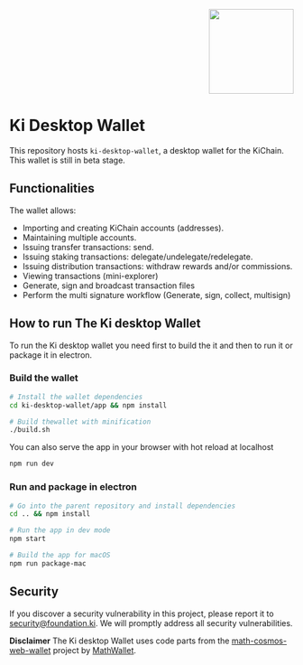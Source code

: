 <p align="right">
    <img width=150px src="https://wallet-testnet.blockchain.ki/static/img/icons/ki-chain.png" />
</p>

# Ki Desktop Wallet

This repository hosts `ki-desktop-wallet`, a desktop wallet for the KiChain. This wallet is still in beta stage.

## Functionalities

The wallet allows:

-   Importing and creating KiChain accounts (addresses).
-   Maintaining multiple accounts.
-   Issuing transfer transactions: send.
-   Issuing staking transactions: delegate/undelegate/redelegate.
-   Issuing distribution transactions: withdraw rewards and/or commissions.
-   Viewing transactions (mini-explorer)
-   Generate, sign and broadcast transaction files
-   Perform the multi signature workflow (Generate, sign, collect, multisign)

## How to run The  Ki desktop Wallet
To run the Ki desktop wallet you need first to build the it and then to run it or package it in electron.
### Build the wallet

```bash
# Install the wallet dependencies
cd ki-desktop-wallet/app && npm install

# Build thewallet with minification
./build.sh
```

You can also serve the app in your browser with hot reload at localhost

```bash
npm run dev
```

### Run and package in electron

```bash
# Go into the parent repository and install dependencies
cd .. && npm install

# Run the app in dev mode
npm start

# Build the app for macOS
npm run package-mac
```

## Security

If you discover a security vulnerability in this project, please report it to security@foundation.ki. We will promptly address all security vulnerabilities.

**Disclaimer**
The Ki desktop Wallet uses code parts from the [math-cosmos-web-wallet](https://github.com/mathwallet/math-cosmos-web-wallet) project by [MathWallet](https://github.com/mathwallet).
